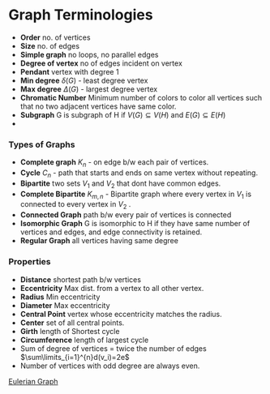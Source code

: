 # Graph Terminologies

- **Order** no. of vertices
- **Size** no. of edges
- **Simple graph** no loops, no parallel edges
- **Degree of vertex** no of edges incident on vertex
- **Pendant** vertex with degree 1
- **Min degree** $\delta(G)$ - least degree vertex
- **Max degree** $\Delta(G)$ - largest degree vertex
- **Chromatic Number** Minimum number of colors to color all vertices such that no two adjacent vertices have same color.
- **Subgraph** G is subgraph of H if $V(G)\subseteq V(H)$ and $E(G)\subseteq E(H)$ 
- 
### Types of Graphs
- **Complete graph** $K_n$ - on edge b/w each pair of vertices.
- **Cycle** $C_n$ - path that starts and ends on same vertex without repeating.
- **Bipartite** two sets $V_1$ and $V_2$ that dont have common edges.
- **Complete Bipartite** $K_{m,n}$ - Bipartite graph where every vertex in $V_1$ is connected to every vertex in $V_2$ .
- **Connected Graph** path b/w every pair of vertices is connected
- **Isomorphic Graph** G is isomorphic to H if they have same number of vertices and edges, and edge connectivity is retained.
- **Regular Graph** all vertices having same degree


### Properties
- **Distance** shortest path b/w vertices
- **Eccentricity** Max dist. from a vertex to all other vertex.
- **Radius** Min eccentricity
- **Diameter** Max eccentricity
- **Central Point** vertex whose eccentricity matches the radius.
- **Center** set of all central points.
- **Girth** length of Shortest cycle
- **Circumference** length of largest cycle
- Sum of degree of vertices = twice the number of edges $\sum\limits_{i=1}^{n}d(v_i)=2e$
- Number of vertices with odd degree are always even.


[Eulerian Graph](eulerian-graph.md)
